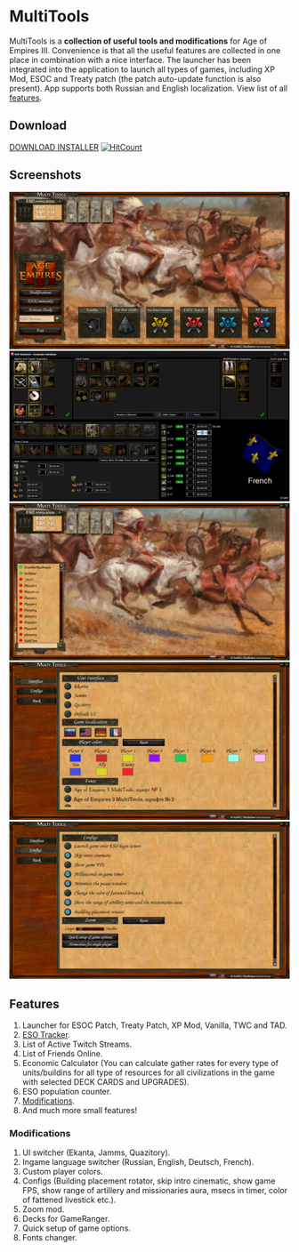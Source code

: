 # MultiTools
MultiTools is a **collection of useful tools and modifications** for Age of Empires III. Convenience is that all the useful features are collected in one place in combination with a nice interface. The launcher has been integrated into the application to launch all types of games, including XP Mod, ESOC and Treaty patch (the patch auto-update function is also present).
App supports both Russian and English localization. View list of all [features](#Features).

## Download

[DOWNLOAD INSTALLER](https://yadi.sk/d/v6NN2wx43BS2Bg)
[![HitCount](http://hits.dwyl.io/XaKOps/MultiTools.svg)](http://hits.dwyl.io/XaKOps/MultiTools)

## Screenshots
![Screenshot](Screenshots/1.PNG)
![Screenshot](Screenshots/2.PNG)
![Screenshot](Screenshots/3.PNG)
![Screenshot](Screenshots/4.PNG)
![Screenshot](Screenshots/5.PNG)

## Features

1. Launcher for ESOC Patch, Treaty Patch, XP Mod, Vanilla, TWC and TAD.
2. [ESO Tracker](https://github.com/XaKOps/ESO-Tracker).
3. List of Active Twitch Streams.
4. List of Friends Online.
5. Economic Calculator (You can calculate gather rates for every type of units/buildins for all type of resources for all civilizations in the game with selected DECK CARDS and UPGRADES).
6. ESO population counter.
7. [Modifications](#Modifications).
8. And much more small features!

### Modifications
1. UI switcher (Ekanta, Jamms, Quazitory).
2. Ingame language switcher (Russian, English, Deutsch, French).
3. Custom player colors.
4. Configs (Building placement rotator, skip intro cinematic, show game FPS, show range of artillery and missionaries aura, msecs in timer, color of fattened livestick etc.).
5. Zoom mod.
6. Decks for GameRanger.
7. Quick setup of game options.
8. Fonts changer.

